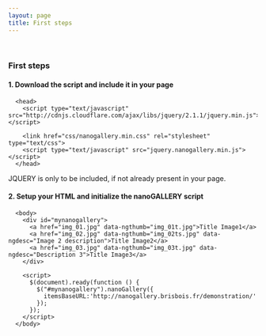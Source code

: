 ```yaml
---
layout: page
title: First steps
---
```

<br>

### First steps

#### 1. Download the script and include it in your page

```
  <head>
    <script type="text/javascript" src="http://cdnjs.cloudflare.com/ajax/libs/jquery/2.1.1/jquery.min.js"></script>
  
    <link href="css/nanogallery.min.css" rel="stylesheet" type="text/css">
    <script type="text/javascript" src="jquery.nanogallery.min.js"></script>
  </head>
```
JQUERY is only to be included, if not already present in your page.

#### 2. Setup your HTML and initialize the nanoGALLERY script

```
  <body>
    <div id="mynanogallery">
      <a href="img_01.jpg" data-ngthumb="img_01t.jpg">Title Image1</a>
      <a href="img_02.jpg" data-ngthumb="img_02ts.jpg" data-ngdesc="Image 2 description">Title Image2</a>
      <a href="img_03.jpg" data-ngthumb="img_03t.jpg" data-ngdesc="Description 3">Title Image3</a>
    </div>
    
    <script>
      $(document).ready(function () {
        $("#mynanogallery").nanoGallery({
          itemsBaseURL:'http://nanogallery.brisbois.fr/demonstration/'
        });
      });
    </script>
  </body>
```
